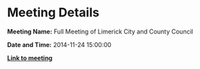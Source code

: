 # Meeting Details

**Meeting Name:** Full Meeting of Limerick City and County Council

**Date and Time:** 2014-11-24 15:00:00

**<a href="https://www.limerick.ie/council/whats-on/full-meeting-limerick-city-and-county-council-8" target="_blank">Link to meeting</a>**
